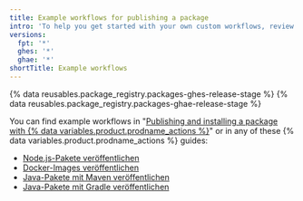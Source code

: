 ```yaml
---
title: Example workflows for publishing a package
intro: 'To help you get started with your own custom workflows, review some example workflows for publishing packages.'
versions:
  fpt: '*'
  ghes: '*'
  ghae: '*'
shortTitle: Example workflows
---
```


{% data reusables.package_registry.packages-ghes-release-stage %}
{% data reusables.package_registry.packages-ghae-release-stage %}

You can find example workflows in "[Publishing and installing a package with {% data variables.product.prodname_actions %}](/packages/managing-github-packages-using-github-actions-workflows/publishing-and-installing-a-package-with-github-actions)" or in any of these {% data variables.product.prodname_actions %} guides:

  - [Node.js-Pakete veröffentlichen](/actions/guides/publishing-nodejs-packages)
  - [Docker-Images veröffentlichen](/actions/guides/publishing-docker-images)
  - [Java-Pakete mit Maven veröffentlichen](/actions/guides/publishing-java-packages-with-maven)
  - [Java-Pakete mit Gradle veröffentlichen](/actions/guides/publishing-java-packages-with-gradle)
